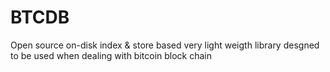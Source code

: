 BTCDB
=====

Open source on-disk index &amp; store based very light weigth library desgned to be used when dealing with bitcoin block chain

